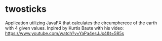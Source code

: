# twosticks
Application utilizing JavaFX that calculates the circumpherece of the earth with 4 given values.
Inpired by Kurtis Baute with his video: https://www.youtube.com/watch?v=YaPa4esJJx4&t=585s
